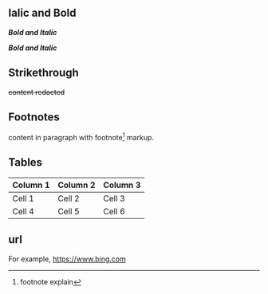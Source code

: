 
## Ialic and Bold

_**Bold and Italic**_

*__Bold and Italic__*

## Strikethrough

~~content redacted~~

## Footnotes

content in paragraph with footnote[^1] markup.


[^1]: footnote explain

## Tables

| Column 1 | Column 2 | Column 3 |
|----------|----------|----------|
| Cell 1   | Cell 2   | Cell 3   |
| Cell 4   | Cell 5   | Cell 6   |

## url

For example, https://www.bing.com


